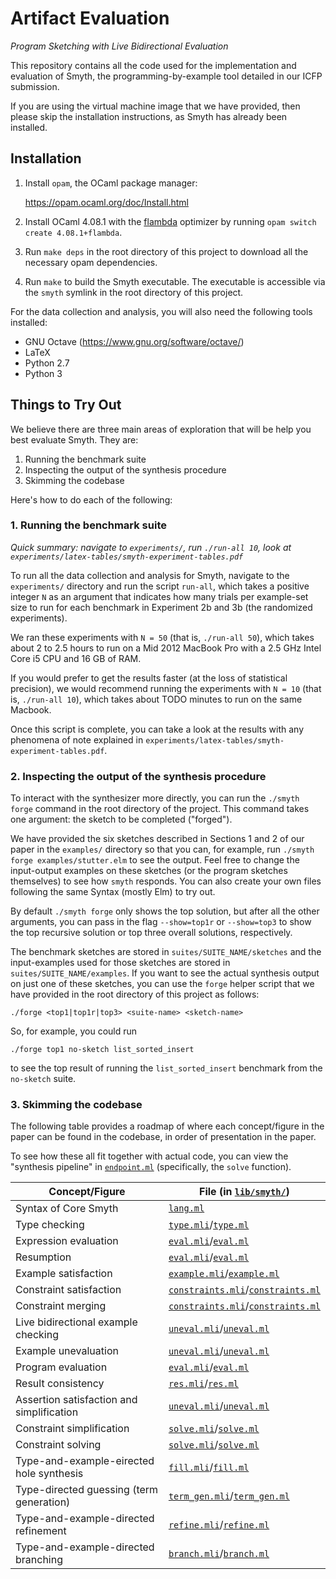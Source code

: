 # Artifact Evaluation

_Program Sketching with Live Bidirectional Evaluation_

This repository contains all the code used for the implementation and evaluation
of Smyth, the programming-by-example tool detailed in our ICFP submission.

If you are using the virtual machine image that we have provided, then please
skip the installation instructions, as Smyth has already been installed.

## Installation

1. Install `opam`, the OCaml package manager:

     https://opam.ocaml.org/doc/Install.html

2. Install OCaml 4.08.1 with the
   [flambda](https://caml.inria.fr/pub/docs/manual-ocaml/flambda.html)
   optimizer by running `opam switch create 4.08.1+flambda`.

3. Run `make deps` in the root directory of this project to download all the
   necessary opam dependencies.

4. Run `make` to build the Smyth executable. The executable is accessible via
   the `smyth` symlink in the root directory of this project.

For the data collection and analysis, you will also need the following tools
installed:

  - GNU Octave (https://www.gnu.org/software/octave/)
  - LaTeX
  - Python 2.7
  - Python 3

## Things to Try Out

We believe there are three main areas of exploration that will be help you best
evaluate Smyth. They are:

1. Running the benchmark suite
2. Inspecting the output of the synthesis procedure
3. Skimming the codebase

Here's how to do each of the following:

### 1. Running the benchmark suite

_*Quick summary*: navigate to `experiments/`, run `./run-all 10`, look at
`experiments/latex-tables/smyth-experiment-tables.pdf`_

To run all the data collection and analysis for Smyth, navigate to the
`experiments/` directory and run the script `run-all`, which takes a positive
integer `N` as an argument that indicates how many trials per example-set size
to run for each benchmark in Experiment 2b and 3b (the randomized experiments).

We ran these experiments with `N = 50` (that is, `./run-all 50`), which takes
about 2 to 2.5 hours to run on a Mid 2012 MacBook Pro with a 2.5 GHz Intel Core
i5 CPU and 16 GB of RAM.

If you would prefer to get the results faster (at the loss of statistical
precision), we would recommend running the experiments with `N = 10` (that is,
`./run-all 10`), which takes about TODO minutes to run on the same Macbook.

Once this script is complete, you can take a look at the results with any
phenomena of note explained in
`experiments/latex-tables/smyth-experiment-tables.pdf`.

### 2. Inspecting the output of the synthesis procedure

To interact with the synthesizer more directly, you can run the `./smyth forge`
command in the root directory of the project. This command takes one argument:
the sketch to be completed ("forged").

We have provided the six sketches described in Sections 1 and 2 of our paper in
the `examples/` directory so that you can, for example, run `./smyth forge
examples/stutter.elm` to see the output. Feel free to change the input-output
examples on these sketches (or the program sketches themselves) to see how
`smyth` responds. You can also create your own files following the same Syntax
(mostly Elm) to try out.

By default `./smyth forge` only shows the top solution, but after all the other
arguments, you can pass in the flag `--show=top1r` or `--show=top3` to show the
top recursive solution or top three overall solutions, respectively.

The benchmark sketches are stored in `suites/SUITE_NAME/sketches` and the
input-examples used for those sketches are stored in
`suites/SUITE_NAME/examples`. If you want to see the actual synthesis output on
just one of these sketches, you can use the `forge` helper script that we have
provided in the root directory of this project as follows:

  `./forge <top1|top1r|top3> <suite-name> <sketch-name>`

So, for example, you could run

  `./forge top1 no-sketch list_sorted_insert`

to see the top result of running the `list_sorted_insert` benchmark from the
`no-sketch` suite.

### 3. Skimming the codebase

The following table provides a roadmap of where each concept/figure in the paper
can be found in the codebase, in order of presentation in the paper.

To see how these all fit together with actual code, you can view the "synthesis
pipeline" in [`endpoint.ml`](lib/smyth/endpoint.ml) (specifically, the `solve`
function).

| Concept/Figure                              | File (in [`lib/smyth/`](lib/smyth/))
| ------------------------------------------- | ------------------------------
| Syntax of Core Smyth                        | [`lang.ml`](lib/smyth/lang.ml)
| Type checking                               | [`type.mli`](lib/smyth/type.mli)/[`type.ml`](lib/smyth/type.ml)
| Expression evaluation                       | [`eval.mli`](lib/smyth/eval.mli)/[`eval.ml`](lib/smyth/eval.ml)
| Resumption                                  | [`eval.mli`](lib/smyth/eval.mli)/[`eval.ml`](lib/smyth/eval.ml)
| Example satisfaction                        | [`example.mli`](lib/smyth/example.mli)/[`example.ml`](lib/smyth/example.ml)
| Constraint satisfaction                     | [`constraints.mli`](lib/smyth/constraints.mli)/[`constraints.ml`](lib/smyth/constraints.ml)
| Constraint merging                          | [`constraints.mli`](lib/smyth/constraints.mli)/[`constraints.ml`](lib/smyth/constraints.ml)
| Live bidirectional example checking         | [`uneval.mli`](lib/smyth/uneval.mli)/[`uneval.ml`](lib/smyth/uneval.ml)
| Example unevaluation                        | [`uneval.mli`](lib/smyth/uneval.mli)/[`uneval.ml`](lib/smyth/uneval.ml)
| Program evaluation                          | [`eval.mli`](lib/smyth/eval.mli)/[`eval.ml`](lib/smyth/eval.ml)
| Result consistency                          | [`res.mli`](lib/smyth/res.mli)/[`res.ml`](lib/smyth/res.ml)
| Assertion satisfaction and simplification   | [`uneval.mli`](lib/smyth/uneval.mli)/[`uneval.ml`](lib/smyth/uneval.ml)
| Constraint simplification                   | [`solve.mli`](lib/smyth/solve.mli)/[`solve.ml`](lib/smyth/solve.ml)
| Constraint solving                          | [`solve.mli`](lib/smyth/solve.mli)/[`solve.ml`](lib/smyth/solve.ml)
| Type-and-example-eirected hole synthesis    | [`fill.mli`](lib/smyth/fill.mli)/[`fill.ml`](lib/smyth/fill.ml)
| Type-directed guessing (term generation)    | [`term_gen.mli`](lib/smyth/term_gen.mli)/[`term_gen.ml`](lib/smyth/term_gen.ml)
| Type-and-example-directed refinement        | [`refine.mli`](lib/smyth/refine.mli)/[`refine.ml`](lib/smyth/refine.ml)
| Type-and-example-directed branching         | [`branch.mli`](lib/smyth/branch.mli)/[`branch.ml`](lib/smyth/branch.ml)
